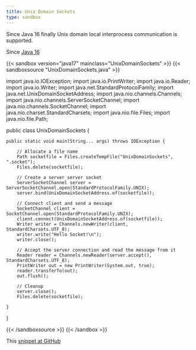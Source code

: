 ```yaml
---
title: Unix Domain Sockets
type: sandbox
---
```


Since Java 16 finally Unix domain local interprocess communication is
 supported.

Since [Java 16](/jdk/16)

{{< sandbox version="java17" mainclass="UnixDomainSockets" >}}
{{< sandboxsource "UnixDomainSockets.java" >}}

import java.io.IOException;
import java.io.PrintWriter;
import java.io.Reader;
import java.io.Writer;
import java.net.StandardProtocolFamily;
import java.net.UnixDomainSocketAddress;
import java.nio.channels.Channels;
import java.nio.channels.ServerSocketChannel;
import java.nio.channels.SocketChannel;
import java.nio.charset.StandardCharsets;
import java.nio.file.Files;
import java.nio.file.Path;

public class UnixDomainSockets {

	public static void main(String... args) throws IOException {

		// Allocate a file name
		Path socketfile = Files.createTempFile("UnixDomainSockets", ".socket");
		Files.delete(socketfile);

		// Create a server server socket
		ServerSocketChannel server = ServerSocketChannel.open(StandardProtocolFamily.UNIX);
		server.bind(UnixDomainSocketAddress.of(socketfile));

		// Connect client and send a message
		SocketChannel client = SocketChannel.open(StandardProtocolFamily.UNIX);
		client.connect(UnixDomainSocketAddress.of(socketfile));
		Writer writer = Channels.newWriter(client, StandardCharsets.UTF_8);
		writer.write("Hello Socket!\n");
		writer.close();

		// Accept the server connection and read the message from it
		Reader reader = Channels.newReader(server.accept(), StandardCharsets.UTF_8);
		PrintWriter out = new PrintWriter(System.out, true);
		reader.transferTo(out);
		out.flush();

		// Cleanup
		server.close();
		Files.delete(socketfile);

	}

}

{{< /sandboxsource >}}
{{< /sandbox >}}

This [snippet at GitHub](https://github.com/marchof/io.javaalmanac.snippets/tree/master/src/main/java/io/javaalmanac/snippets/net/UnixDomainSockets.java)
